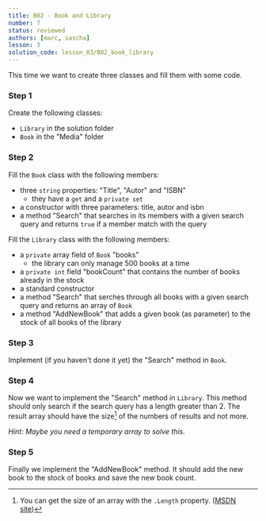```yaml
---
title: B02 - Book and Library
number: 7
status: reviewed
authors: [marc, sascha]
lesson: 3
solution_code: lesson_03/B02_book_library
---
```


This time we want to create three classes and fill them with some code.

### Step 1

Create the following classes:

- `Library` in the solution folder
- `Book` in the "Media" folder

### Step 2

Fill the `Book` class with the following members:

- three `string` properties: "Title", "Autor" and "ISBN"
  - they have a `get` and a `private set`
- a constructor with three parameters: title, autor and isbn
- a method "Search" that searches in its members with a given search query and returns `true` if a member match with the query

Fill the `Library` class with the following members:

- a `private` array field of `Book` "books"
  - the library can only manage 500 books at a time
- a `private int` field "bookCount" that contains the number of books already in the stock
- a standard constructor
- a method "Search" that serches through all books with a given search query and returns an array of `Book`
- a method "AddNewBook" that adds a given book (as parameter) to the stock of all books of the library

### Step 3

Implement (if you haven't done it yet) the "Search" method in `Book`.

### Step 4

Now we want to implement the "Search" method in `Library`. 
This method should only search if the search query has a length greater than 2. 
The result array should have the size[^length] of the numbers of results and not more.

[^length]:
    You can get the size of an array with the `.Length` property. ([MSDN site](https://msdn.microsoft.com/de-de/library/system.array.length%28v=vs.110%29.aspx))

*Hint: Maybe you need a temporary array to solve this.*

### Step 5

Finally we implement the "AddNewBook" method. It should add the new book to the stock of books and save the new book count.
